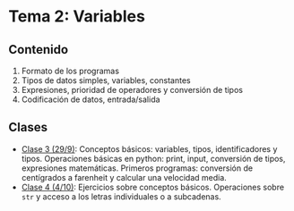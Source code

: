 # Tema 2: Variables

## Contenido
1. Formato de los programas
2. Tipos de datos simples, variables, constantes
3. Expresiones, prioridad de operadores y conversión de tipos
4. Codificación de datos, entrada/salida

## Clases 
* [Clase 3 (29/9)](clase03.md): Conceptos básicos: variables, tipos, identificadores y tipos. Operaciones básicas en python: print, input, conversión de tipos, expresiones matemáticas. Primeros programas: conversión de centígrados a farenheit y calcular una velocidad media.
* [Clase 4 (4/10)](clase04.md): Ejercicios sobre conceptos básicos. Operaciones sobre `str` y acceso a los letras individuales o a subcadenas.
